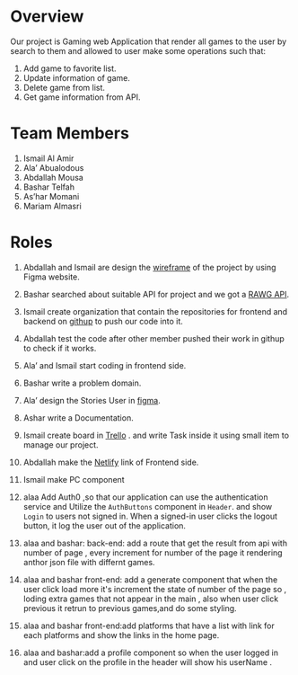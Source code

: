 # Overview 
Our project is Gaming web Application that render all games 
to the user by search to them and allowed to user make 
some operations such that:
1. Add game to favorite list.
2. Update information of game.
3. Delete game from list.
4. Get game information from API.
# Team Members 
1. Ismail Al Amir
2. Ala’ Abualodous
3. Abdallah Mousa
4. Bashar Telfah 
5. As’har Momani
6. Mariam Almasri
# Roles
1. Abdallah and Ismail  are design the [wireframe](https://www.figma.com/file/d53NTOdQD0KVCc0HShPhEw/games-website?node-id=0%3A1) of the 
project by using Figma website. 
2. Bashar searched about suitable API for project and we 
got a [RAWG API](https://rawg.io/apidocs).

3. Ismail create organization that contain the repositories 
for frontend and backend on [githup](https://github.com/GameProject301) to push our code 
into it.

4. Abdallah test the code after other member pushed their
work in githup to check if it works.
5. Ala’ and Ismail start coding in frontend side. 
6. Bashar write a problem domain.
7. Ala’ design the Stories User in [figma](https://www.figma.com/file/hqbMieMPfvR7jbft7p5tPo/Untitled?node-id=0%3A1).
8. Ashar write a Documentation.
9. Ismail create board in [Trello](https://trello.com/b/29wj3j73/games-301) . and write Task inside 
it using small item to manage our project.
10. Abdallah make the [Netlify](https://cute-banoffee-d13f80.netlify.app/) link of Frontend side.
11. Ismail make PC component
12. alaa  Add Auth0 ,so that our application can use the authentication service and Utilize the `AuthButtons` component in  `Header`. and show `Login` to users not signed in. When a signed-in user clicks the logout button, it  log the user out of the application.

13. alaa and bashar: back-end: add a route that get the result from api with number of page , every increment 
for number of the page it rendering anthor json file with differnt games. 

14. alaa and bashar front-end: add a generate component that when the user click load more it's increment the state of number of the page so , loding extra games that not appear in the main , also when user click previous it retrun to previous games,and do some styling.

15. alaa and bashar front-end:add platforms that have a list with link for each platforms and show the links in the home page.
15.  alaa and bashar:add a profile component so when the user logged in  and user click on the profile in the header will show his userName .
